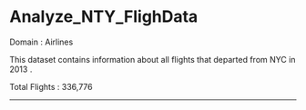 # Analyze_NTY_FlighData
Domain : Airlines


This dataset contains information about all flights that departed from NYC in 2013 .

Total Flights : 336,776

-----------------------


